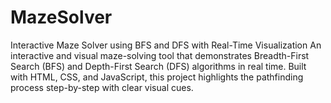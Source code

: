 # MazeSolver
Interactive Maze Solver using BFS and DFS with Real-Time Visualization
An interactive and visual maze-solving tool that demonstrates Breadth-First Search (BFS) and Depth-First Search (DFS) algorithms in real time. Built with HTML, CSS, and JavaScript, this project highlights the pathfinding process step-by-step with clear visual cues.

